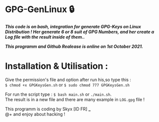 # GPG-GenLinux 🔒

<h5><i>This code is on bash, integration for generate GPG-Keys on Linux Distribution !
Her generate 6 or 8 suit of GPG Numbers, and her create a Log file with the result inside of them..

This programm and Github Realease is online on 1st October 2021.</i><h5>

  <h1>Installation & Utilisation :</h1>
  
Give the permission's file and option after run his,so type this :<br>
```$ chmod +x GPGKeysGen.sh``` or ```$ sudo chmod 777 GPGKeysGen.sh```
  
For run the script type : ```$ bash main.sh``` or ```./main.sh```.<br>
The result is in a new file and there are many example in ```LOG.gpg``` file !
  
This programm is coding by Skyx [ID FR] **_**<br>
@+ and enjoy about hacking !
